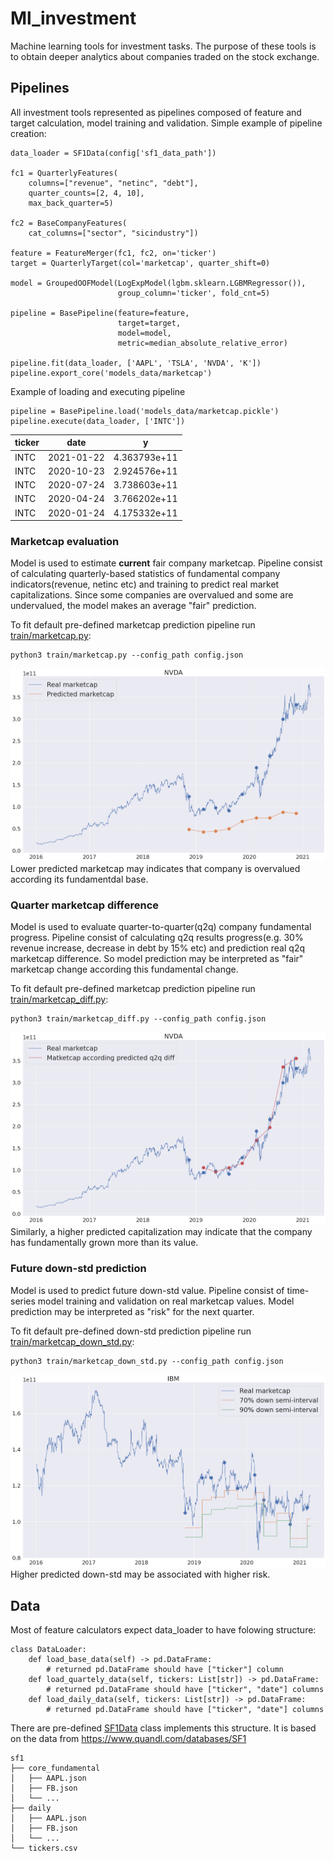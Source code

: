 
# Ml_investment
Machine learning tools for investment tasks. The purpose of these tools is to obtain deeper analytics about companies traded on the stock exchange.


## Pipelines
All investment tools represented as pipelines composed of feature and target calculation, model training and validation.
Simple example of pipeline creation:

```python3
data_loader = SF1Data(config['sf1_data_path'])

fc1 = QuarterlyFeatures(
    columns=["revenue", "netinc", "debt"],
    quarter_counts=[2, 4, 10],
    max_back_quarter=5)

fc2 = BaseCompanyFeatures(
    cat_columns=["sector", "sicindustry"])

feature = FeatureMerger(fc1, fc2, on='ticker')
target = QuarterlyTarget(col='marketcap', quarter_shift=0)

model = GroupedOOFModel(LogExpModel(lgbm.sklearn.LGBMRegressor()),
                        group_column='ticker', fold_cnt=5)

pipeline = BasePipeline(feature=feature, 
                        target=target, 
                        model=model, 
                        metric=median_absolute_relative_error)

pipeline.fit(data_loader, ['AAPL', 'TSLA', 'NVDA', 'K'])
pipeline.export_core('models_data/marketcap')
```

Example of loading and executing pipeline
```python3
pipeline = BasePipeline.load('models_data/marketcap.pickle')
pipeline.execute(data_loader, ['INTC'])
```
ticker | date | y 
--- | --- | --- 
INTC | 2021-01-22 | 4.363793e+11 
INTC | 2020-10-23 | 2.924576e+11
INTC | 2020-07-24 | 3.738603e+11
INTC | 2020-04-24 | 3.766202e+11 
INTC | 2020-01-24 | 4.175332e+11


### Marketcap evaluation
Model is used to estimate **current** fair company marketcap. 
Pipeline consist of calculating quarterly-based statistics of fundamental company indicators(revenue, netinc etc) and training to predict real market capitalizations. Since some companies are overvalued and some are undervalued, the model makes an average "fair" prediction.

To fit default pre-defined marketcap prediction pipeline run [train/marketcap.py](train/marketcap.py):
```properties
python3 train/marketcap.py --config_path config.json
```

![plot](./images/marketcap_prediction.png?raw=true "marketcap_prediction")
Lower predicted marketcap may indicates that company is overvalued according its fundamentdal base.



### Quarter marketcap difference
Model is used to evaluate quarter-to-quarter(q2q) company fundamental progress.
Pipeline consist of calculating q2q results progress(e.g. 30% revenue increase, decrease in debt by 15% etc) and prediction real q2q marketcap difference. So model prediction may be interpreted as "fair" marketcap change according this fundamental change.

To fit default pre-defined marketcap prediction pipeline run [train/marketcap_diff.py](train/marketcap_diff.py):
```properties
python3 train/marketcap_diff.py --config_path config.json
```

![plot](./images/marketcap_diff_prediction.png?raw=true "marketcap_prediction")
Similarly, a higher predicted capitalization may indicate that the company has fundamentally grown more than its value.



### Future down-std prediction
Model is used to predict future down-std value.
Pipeline consist of time-series model training and validation on real marketcap values. Model prediction may be interpreted as "risk" for the next quarter.

To fit default pre-defined down-std prediction pipeline run [train/marketcap_down_std.py](train/marketcap_down_std.py):
```properties
python3 train/marketcap_down_std.py --config_path config.json
```

![plot](./images/marketcap_down_std_prediction.png?raw=true "marketcap_down_std_prediction")
Higher predicted down-std may be associated with higher risk.




## Data
Most of feature calculators expect data_loader to have folowing structure:
```python3
class DataLoader:
    def load_base_data(self) -> pd.DataFrame:
        # returned pd.DataFrame should have ["ticker"] column
    def load_quartely_data(self, tickers: List[str]) -> pd.DataFrame:
        # returned pd.DataFrame should have ["ticker", "date"] columns
    def load_daily_data(self, tickers: List[str]) -> pd.DataFrame:
        # returned pd.DataFrame should have ["ticker", "date"] columns
```
There are pre-defined [SF1Data](data.py#L11) class implements this structure.
It is based on the data from https://www.quandl.com/databases/SF1

    sf1
    ├── core_fundamental 
    │   ├── AAPL.json
    │   ├── FB.json
    │   └── ...
    ├── daily
    │   ├── AAPL.json
    │   ├── FB.json
    │   └── ...
    └── tickers.csv

